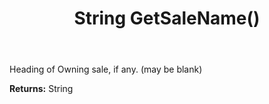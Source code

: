 ﻿---
uid: crmscript_ref_NSAppointment_GetSaleName
title: String GetSaleName()
intellisense: NSAppointment.GetSaleName
keywords: NSAppointment, GetSaleName
so.topic: reference
---

Heading of Owning sale, if any. (may be blank)

**Returns:** String


